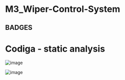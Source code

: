 # M3_Wiper-Control-System

## BADGES

# Codiga - static analysis 
![image](https://user-images.githubusercontent.com/101582230/168410090-7b19211a-8f10-41cd-8f61-d7fa91c9f947.png)

![image](https://user-images.githubusercontent.com/101582230/168410101-14df6b80-bea0-4ace-9bab-6a65acb39385.png)
